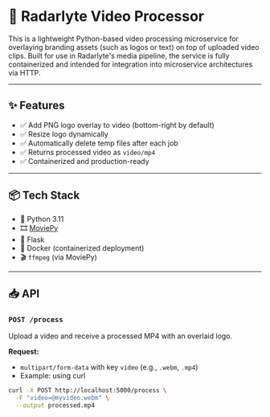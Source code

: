# 🎥 Radarlyte Video Processor

This is a lightweight Python-based video processing microservice for overlaying branding assets (such as logos or text) on top of uploaded video clips. Built for use in Radarlyte's media pipeline, the service is fully containerized and intended for integration into microservice architectures via HTTP.

---

## ✨ Features

- ✅ Add PNG logo overlay to video (bottom-right by default)
- ✅ Resize logo dynamically
- ✅ Automatically delete temp files after each job
- ✅ Returns processed video as `video/mp4`
- ✅ Containerized and production-ready

---

## 📦 Tech Stack

- 🐍 Python 3.11
- 🎞️ [MoviePy](https://zulko.github.io/moviepy/)
- 🚀 Flask
- 🐳 Docker (containerized deployment)
- 🎬 `ffmpeg` (via MoviePy)

---

## 📥 API

### `POST /process`

Upload a video and receive a processed MP4 with an overlaid logo.

**Request:**

- `multipart/form-data` with key `video` (e.g., `.webm`, `.mp4`)
- Example: using curl

```bash
curl -X POST http://localhost:5000/process \
  -F "video=@myvideo.webm" \
  --output processed.mp4
